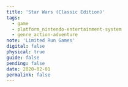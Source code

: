 ```yaml
---
title: 'Star Wars (Classic Edition)'
tags:
  - game
  - platform_nintendo-entertainment-system
  - genre_action-adventure
note: 'Limited Run Games'
digital: false
physical: true
guide: false
pending: false
date: 2020-02-01
permalink: false
---
```

